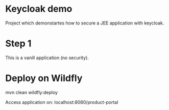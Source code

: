 # Keycloak demo

Project which demonstartes how to secure a JEE application with keycloak.

# Step 1 
This is a vanill application (no security).

# Deploy on Wildfly

mvn clean wildfly:deploy

Access application on: 
localhost:8080/product-portal

